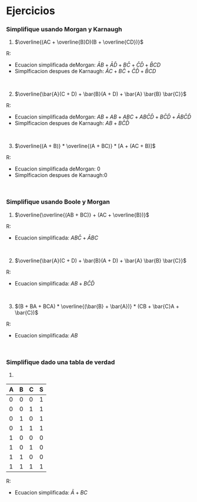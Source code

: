 # Ejercicios

### Simplifique usando Morgan y Karnaugh
1. $\overline{(AC + \overline{B}D)(B + \overline{CD})}$

R: 
   - Ecuacion simplificada deMorgan: $\bar{A}B + \bar{A}\bar{D} + B\bar{C} + \bar{C}\bar{D} + \bar{B}CD$
   - Simplficacion despues de Karnaugh: $\bar{A}C + B\bar{C} + \bar{C}\bar{D} + \bar{B}CD$

<br>

2. $\overline{\bar{A}(C + D) + \bar{B}(A + D) + \bar{A} \bar{B} \bar{C}}$

R: 
   - Ecuacion simplificada deMorgan: $AB + AB + ABC + AB\bar{C}\bar{D} + B\bar{C}\bar{D} + \bar{A}B\bar{C}\bar{D}$
   - Simplficacion despues de Karnaugh: $AB + B\bar{C}\bar{D}$
<br>

3. $\overline{(A + B)} * \overline{(A + BC)} * [A + (AC + B)]$

R: 
   - Ecuacion simplificada deMorgan: $0$
   - Simplficacion despues de Karnaugh:$0$ 

<br>

### Simplifique usando Boole y Morgan
1. $\overline{\overline{(AB + BC)} + (AC + \overline{B})}$

R:
   - Ecuacion simplificada: $AB\bar{C} + \bar{A}BC$

<br> 

2. $\overline{\bar{A}(C + D) + \bar{B}(A + D) + \bar{A} \bar{B} \bar{C}}$

R:
   - Ecuacion simplificada: $AB + B\bar{C}\bar{D}$

<br>

3. $(B + BA + BCA) * \overline{(\bar{B} + \bar{A})} * (CB + \bar{C}A + \bar{C})$

R:
   - Ecuacion simplificada: $AB$

<br>

### Simplifique dado una tabla de verdad
1. 

| A | B | C | S |
|---|---|---|---|
| 0 | 0 | 0 | 1 |
| 0 | 0 | 1 | 1 |
| 0 | 1 | 0 | 1 |
| 0 | 1 | 1 | 1 |
| 1 | 0 | 0 | 0 |
| 1 | 0 | 1 | 0 |
| 1 | 1 | 0 | 0 |
| 1 | 1 | 1 | 1 |

R:
   - Ecuacion simplificada: $\bar{A} + BC$